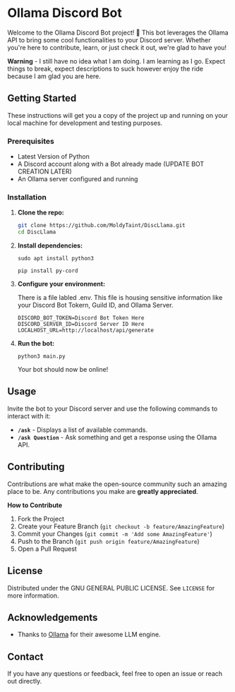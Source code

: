 # Ollama Discord Bot

Welcome to the Ollama Discord Bot project! 🎉 This bot leverages the Ollama API to bring some cool functionalities to your Discord server. Whether you're here to contribute, learn, or just check it out, we're glad to have you!

**Warning** - I still have no idea what I am doing. I am learning as I go. Expect things to break, expect descriptions to suck however enjoy the ride because I am glad you are here.

## Getting Started

These instructions will get you a copy of the project up and running on your local machine for development and testing purposes. 

### Prerequisites

- Latest Version of Python
- A Discord account along with a Bot already made
(UPDATE BOT CREATION LATER)
- An Ollama server configured and running

### Installation

1. **Clone the repo:**

    ```bash
    git clone https://github.com/MoldyTaint/DiscLlama.git
    cd DiscLlama
    ```

2. **Install dependencies:**

    ```
    sudo apt install python3
    ```

    ```
    pip install py-cord
    ```

3. **Configure your environment:**

    There is a file labled .env. This file is housing sensitive information like your Discord Bot Tokern, Guild ID, and Ollama Server.

    ```
    DISCORD_BOT_TOKEN=Discord Bot Token Here
    DISCORD_SERVER_ID=Discord Server ID Here
    LOCALHOST_URL=http://localhost/api/generate
    ```

4. **Run the bot:**

    ```
    python3 main.py
    ```

    Your bot should now be online!

## Usage

Invite the bot to your Discord server and use the following commands to interact with it:

- **`/ask`** - Displays a list of available commands.
- **`/ask Question`** - Ask something and get a response using the Ollama API.

## Contributing

Contributions are what make the open-source community such an amazing place to be. Any contributions you make are **greatly appreciated**.

**How to Contribute**

1. Fork the Project
2. Create your Feature Branch (`git checkout -b feature/AmazingFeature`)
3. Commit your Changes (`git commit -m 'Add some AmazingFeature'`)
4. Push to the Branch (`git push origin feature/AmazingFeature`)
5. Open a Pull Request

## License

Distributed under the GNU GENERAL PUBLIC LICENSE. See `LICENSE` for more information.

## Acknowledgements

- Thanks to [Ollama](https://ollama.com) for their awesome LLM engine.

## Contact

If you have any questions or feedback, feel free to open an issue or reach out directly.
